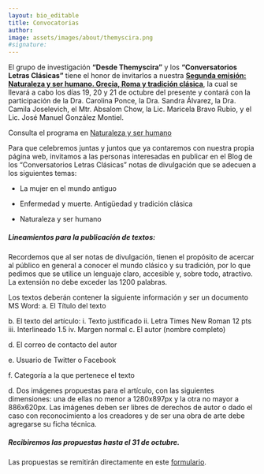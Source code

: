 ```yaml
---
layout: bio_editable
title: Convocatorias
author:
image: assets/images/about/themyscira.png
#signature:
---
```


El grupo de investigación **“Desde Themyscira”** y los **“Conversatorios Letras Clásicas”** tiene el honor de invitarlos a nuestra [**Segunda emisión: Naturaleza y ser humano. Grecia, Roma y tradición clásica**](http://desdethemysciraffyl.mx/2021/09/04/Naturaleza-y-ser-humano.-Grecia,-Roma-y-traducci%C3%B3n-cl%C3%A1sica/), la cual se llevará a cabo los días 19, 20 y 21 de octubre del presente y contará con la participación de la Dra. Carolina Ponce, la Dra. Sandra Álvarez, la Dra. Camila Joselevich, el Mtr. Absalom Chow, la Lic. Maricela Bravo Rubio, y el Lic. José Manuel González Montiel.

Consulta el programa en [Naturaleza y ser humano](http://desdethemysciraffyl.mx/2021/09/04/Naturaleza-y-ser-humano.-Grecia,-Roma-y-traducci%C3%B3n-cl%C3%A1sica/)

Para que celebremos juntas y juntos que ya contaremos con nuestra propia página web, invitamos a las personas interesadas en publicar en el Blog de los “Conversatorios Letras Clásicas” notas de divulgación que se adecuen a los siguientes temas:

- La mujer en el mundo antiguo

- Enfermedad y muerte. Antigüedad y tradición clásica

- Naturaleza y ser humano

##### Lineamientos para la publicación de textos:

Recordemos que al ser notas de divulgación, tienen el propósito de acercar al público en general a conocer el mundo clásico y su tradición, por lo que pedimos que se utilice un lenguaje claro, accesible y, sobre todo, atractivo. La extensión no debe exceder las 1200 palabras.

Los textos deberán contener la siguiente información y ser un documento MS Word:
a. El Título del texto

b. El texto del artículo:
       i. Texto justificado
       ii. Letra Times New Roman 12 pts
       iii. Interlineado 1.5
       iv. Margen normal
c. El autor (nombre completo)

d. El correo de contacto del autor

e. Usuario de Twitter o Facebook

f. Categoría a la que pertenece el texto

d. Dos imágenes propuestas para el artículo, con las siguientes dimensiones: una de ellas no menor a 1280x897px y la otra no mayor a 886x620px. Las imágenes deben ser libres de derechos de autor o dado el caso con reconocimiento a los creadores y de ser una obra de arte debe agregarse su ficha técnica.

##### Recibiremos las propuestas hasta el **31 de octubre**.

Las propuestas se remitirán directamente en este [formulario](https://forms.gle/XGHJDA6qfCTeL9zJ6).
